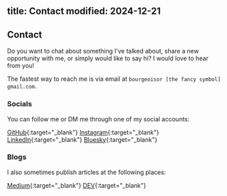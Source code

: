 title: Contact
modified: 2024-12-21
---

## <i class="fa-duotone fa-light fa-envelope me-1"></i> Contact

Do you want to chat about something I've talked about, share a new opportunity with me,
or simply would like to say hi? I would love to hear from you!

The fastest way to reach me is via email at `bourgeoisor [the fancy symbol] gmail.com`.

### Socials

You can follow me or DM me through one of my social accounts:

<span class="me-2"><i class="fa-brands fa-github me-1"></i>[GitHub](https://github.com/bourgeoisor){:target="_blank"}</span>
<span class="me-2"><i class="fa-brands fa-instagram me-1"></i>[Instagram](https://www.instagram.com/olivi_eh/){:target="_blank"}</span>
<span class="me-2"><i class="fa-brands fa-linkedin me-1"></i>[LinkedIn](https://www.linkedin.com/in/olivi-eh/){:target="_blank"}</span>
<span class="me-2"><i class="fa-brands fa-bluesky me-1"></i>[Bluesky](https://bsky.app/profile/olivi-eh.dev){:target="_blank"}</span>

### Blogs

I also sometimes publish articles at the following places:

<span class="me-2"><i class="fa-brands fa-medium me-1"></i>[Medium](https://medium.com/@bourgeoisor){:target="_blank"}</span>
<span class="me-2"><i class="fa-brands fa-dev me-1"></i>[DEV](https://dev.to/bourgeoisor){:target="_blank"}</span>
